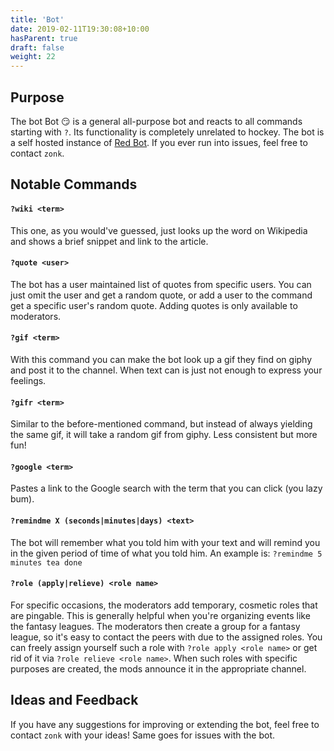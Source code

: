 ```yaml
---
title: 'Bot'
date: 2019-02-11T19:30:08+10:00
hasParent: true
draft: false
weight: 22
---
```


## Purpose

The bot Bot :smirk: is a general all-purpose bot and reacts to all commands starting with `?`. Its functionality is completely unrelated to hockey. The bot is a self hosted instance of [Red Bot](https://github.com/Cog-Creators/Red-DiscordBot). If you ever run into issues, feel free to contact `zonk`.

## Notable Commands

#### `?wiki <term>`

This one, as you would've guessed, just looks up the word on Wikipedia and shows a brief snippet and link to the article. 

#### `?quote <user>`

The bot has a user maintained list of quotes from specific users. You can just omit the user and get a random quote, or add a user to the command get a specific user's random quote. Adding quotes is only available to moderators.

#### `?gif <term>`

With this command you can make the bot look up a gif they find on giphy and post it to the channel. When text can is just not enough to express your feelings.

#### `?gifr <term>`

Similar to the before-mentioned command, but instead of always yielding the same gif, it will take a random gif from giphy. Less consistent but more fun!

#### `?google <term>`

Pastes a link to the Google search with the term that you can click (you lazy bum).

#### `?remindme X (seconds|minutes|days) <text>`

The bot will remember what you told him with your text and will remind you in the given period of time of what you told him. An example is: `?remindme 5 minutes tea done`

#### `?role (apply|relieve) <role name>`

For specific occasions, the moderators add temporary, cosmetic roles that are pingable. This is generally helpful when you're organizing events like the fantasy leagues. The moderators then create a group for a fantasy league, so it's easy to contact the peers with due to the assigned roles. You can freely assign yourself such a role with `?role apply <role name>` or get rid of it via `?role relieve <role name>`. When such roles with specific purposes are created, the mods announce it in the appropriate channel.

## Ideas and Feedback

If you have any suggestions for improving or extending the bot, feel free to contact `zonk` with your ideas! Same goes for issues with the bot.
